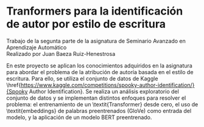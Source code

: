 # Tranformers para la identificación de autor por estilo de escritura

Trabajo de la segunta parte de la asignatura de Seminario Avanzado en Aprendizaje Automático\
Realizado por Juan Baeza Ruiz-Henestrosa


En este proyecto se aplican los conocimientos adquiridos en la asignatura para abordar el problema de la atribución de autoría basada en el estilo de escritura. Para ello, se utiliza el conjunto de datos de Kaggle \href{https://www.kaggle.com/competitions/spooky-author-identification/}{Spooky Author Identification}. Se realiza un análisis exploratorio del conjunto de datos y se implementan distintos enfoques para resolver el problema: el entrenamiento de un \textit{Transformer} desde cero, el uso de \textit{embeddings} de palabras preentrenados (GloVe) como entrada del modelo, y la aplicación de un modelo BERT preentrenado.